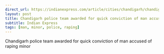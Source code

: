 ```yaml
---
direct_url: https://indianexpress.com/article/cities/chandigarh/chandigarh-police-awarded-for-quick-conviction-of-man-raping-minor-8340231/
layout: post
title: Chandigarh police team awarded for quick conviction of man accused of raping minor
subtitle: Indian Express
tags: [man, minor, police, raping]
---
```


Chandigarh police team awarded for quick conviction of man accused of raping minor
